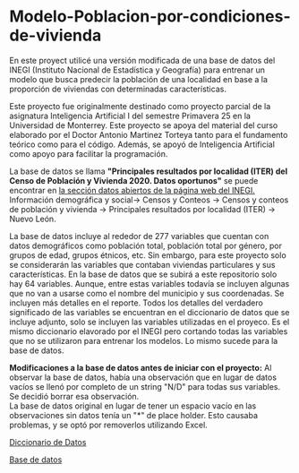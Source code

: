 # Modelo-Poblacion-por-condiciones-de-vivienda
En este proyect utilicé una versión modificada de una base de datos del INEGI (Instituto Nacional de Estadística y Geografía) para entrenar un modelo que busca predecir la población de una localidad en base a la proporción de viviendas con determinadas características.

Este proyecto fue originalmente destinado como proyecto parcial de la asignatura Inteligencia Artificial I del semestre Primavera 25 en la Universidad de Monterrey. 
Este proyecto se apoya del material del curso elaborado por el Doctor Antonio Martinez Torteya tanto para el fundamento teórico como para el código. Además, se apoyó de Inteligencia Artificial como apoyo para facilitar la programación. 

La base de datos se llama **"Principales resultados por localidad (ITER) del Censo de Población y Vivienda 2020. Datos oportunos"** se puede encontrar en [la sección datos abiertos de la página web del INEGI.](https://www.inegi.org.mx/datosabiertos/)
Información demográfica y social-> Censos y Conteos -> Censos y conteos de población y vivienda -> Principales resultados por localidad (ITER) -> Nuevo León.

La base de datos incluye al rededor de 277 variables que cuentan con datos demográficos como población total, población total por género, por grupos de edad, grupos étnicos, etc. Sin embargo, para este proyecto solo se considerarán las variables que contaban viviendas particulares y sus características. En la base de datos que se subirá a este repositorio solo hay 64 variables. Aunque, entre estas variables todavía se incluyen algunas que no van a usarse  como el nombre del municipio y sus coordenadas. Se incluyen más detalles en el reporte. 
Todos los detalles del verdadero significado de las variables se encuentran en el diccionario de datos que se incluye adjunto, solo se incluyen las variables utilizadas en el proyeco. Es el mismo diccionario elavorado por el INEGI pero cortando todas las variables que no se utilizaron para entrenar los modelos. Lo mismo sucede para la base de datos. 

**Modificaciones a la base de datos antes de iniciar con el proyecto:** 
Al observar la base de datos, había una observación que en lugar de datos vacíos se llenó por completo de un string "N/D" para todas sus variables. 
Se decidió borrar esa observación.  
La base de datos original en lugar de tener un espacio vacío en las observaciones sin datos tenía un "*" de place holder. Esto causaba problemas, y se optó por removerlos utilizando Excel. 


[Diccionario de Datos](https://github.com/Ethan-R-R/Modelo-Poblacion-por-condiciones-de-vivienda/blob/ba0de9464cb4061c6480f209b9353cb9b3664a4d/diccionario_datos_iter_19CSV20.csv)

[Base de datos](https://github.com/Ethan-R-R/Modelo-Poblacion-por-condiciones-de-vivienda/blob/614fe5e51442e8d259dcfaa41cdc45c79564272c/conjunto_de_datos_iter_19CSV20.csv)

